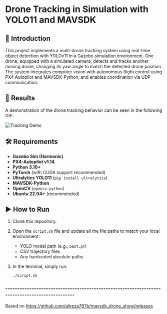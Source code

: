 # Drone Tracking in Simulation with YOLO11 and MAVSDK

## 🧠 Introduction
This project implements a multi-drone tracking system using real-time object detection with YOLOv11 in a Gazebo simulation environment. One drone, equipped with a simulated camera, detects and tracks another moving drone, changing its yaw angle to match the detected drone position. The system integrates computer vision with autonomous flight control using PX4 Autopilot and MAVSDK-Python, and enables coordination via UDP communication.

## 🎥 Results
A demonstration of the drone tracking behavior can be seen in the following GIF:

![Tracking Demo](IMG_0239.gif)

## 🛠 Requirements
- **Gazebo Sim (Harmonic)**
- **PX4-Autopilot v1.14**
- **Python 3.10+**
- **PyTorch** (with CUDA support recommended)
- **Ultralytics YOLO11** (`pip install ultralytics`)
- **MAVSDK-Python**
- **OpenCV** (`opencv-python`)
- **Ubuntu 22.04+** (recommended)

## ▶️ How to Run

1. Clone this repository.

2. Open the `script.sh` file and update all the file paths to match your local environment:
   - YOLO model path (e.g., `best.pt`)
   - CSV trajectory files
   - Any hardcoded absolute paths

3. In the terminal, simply run:
   ```bash
   ./script.sh

### ----------------------------------------------------------------------------------------------

Based on https://github.com/alireza787b/mavsdk_drone_show/releases
